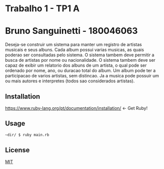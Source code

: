 # Trabalho 1 - TP1 A
# Bruno Sanguinetti - 180046063

Deseja-se construir um sistema para manter um registro de artistas musicais e seus albuns. 
        Cada album possui varias musicas, as quais poderao ser consultadas pelo sistema. 
        O sistema tambem deve permitir a busca de artistas por nome ou nacionalidade. 
        O sistema tambem deve ser capaz de exibir um relatorio dos albuns de um artista, 
        o qual pode ser ordenado por nome, ano, ou duracao total do album. 
        Um album pode ter a participacao de varios artistas, sem distincao. 
        Ja a musica pode possuir um ou mais autores e interpretes (todos sao considerados artistas).

## Installation

https://www.ruby-lang.org/pt/documentation/installation/ <- Get Ruby!

## Usage

```bash
~dir/ $ ruby main.rb

```
## License
[MIT](https://choosealicense.com/licenses/mit/)